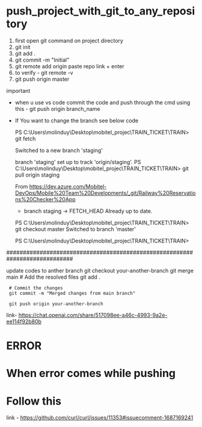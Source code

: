 # push_project_with_git_to_any_repository

1. first open git command on project directory
2. git init
3. git add .
4. git commit -m "Initial"
5. git remote add origin paste repo link + enter
6. to verify - git remote -v
7. git push origin master

important
  * when u use vs code commit the code and push through the cmd using this - git push origin branch_name
  * If You want to change the branch see below code

    
    PS C:\Users\molinduy\Desktop\mobitel_projec\TRAIN_TICKET\TRAIN> git fetch
    
    Switched to a new branch 'staging'
    
    branch 'staging' set up to track 'origin/staging'.
    PS C:\Users\molinduy\Desktop\mobitel_projec\TRAIN_TICKET\TRAIN> git pull origin staging
    
    From https://dev.azure.com/Mobitel-DevOps/Mobile%20Team%20Developments/_git/Railway%20Reservations%20Checker%20App
     * branch            staging    -> FETCH_HEAD
    Already up to date.

    PS C:\Users\molinduy\Desktop\mobitel_projec\TRAIN_TICKET\TRAIN> git checkout master
    Switched to branch 'master'
    
    PS C:\Users\molinduy\Desktop\mobitel_projec\TRAIN_TICKET\TRAIN>

############################################################################

update codes to anther branch 
     git checkout your-another-branch
     git merge main
     # Add the resolved files
     git add .

     # Commit the changes
     git commit -m "Merged changes from main branch"

     git push origin your-another-branch


link- https://chat.openai.com/share/517098ee-a46c-4993-9a2e-ee114f92b80b

# ERROR
# When error comes while pushing 
# Follow this 
link - https://github.com/curl/curl/issues/11353#issuecomment-1687169241
